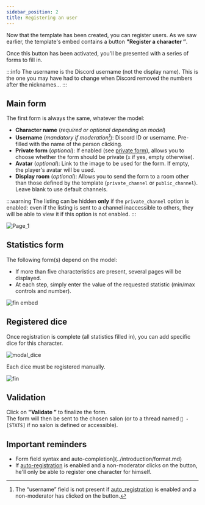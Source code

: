 ```yaml
---
sidebar_position: 2
title: Registering an user
---
```


Now that the template has been created, you can register users. As we saw earlier, the template's embed contains a button **"Register a character ”**.

Once this button has been activated, you'll be presented with a series of forms to fill in.

:::info
The username is the Discord username (not the display name). This is the one you may have had to change when Discord removed the numbers after the nicknames...
:::


## Main form

The first form is always the same, whatever the model:

- **Character name** (*required or optional depending on model*)  
- **Username** (*mandatory if moderation[^2]*): Discord ID or username. Pre-filled with the name of the person clicking.  
- **Private form** (*optional*): If enabled (see [private form](./model/index.md#next-steps)), allows you to choose whether the form should be private (`x` if yes, empty otherwise).  
- **Avatar** (*optional*): Link to the image to be used for the form. If empty, the player's avatar will be used.
- **Display room** (*optional*): Allows you to send the form to a room other than those defined by the template (`private_channel` or `public_channel`). Leave blank to use default channels.

:::warning
The listing can be hidden **only** if the `private_channel` option is enabled: even if the listing is sent to a channel inaccessible to others, they will be able to view it if this option is not enabled.
:::

![Page_1](/assets/register/register_user_P1.png)

## Statistics form

The following form(s) depend on the model:  
- If more than five characteristics are present, several pages will be displayed.
- At each step, simply enter the value of the requested statistic (min/max controls and number).

![fin embed](/assets/register/fin_stat.png)


## Registered dice

Once registration is complete (all statistics filled in), you can add specific dice for this character.

![modal_dice](/assets/register/add_dice.png)

Each dice must be registered manually.

![fin](/assets/register/fin_embed.png)


## Validation

Click on **"Validate ”** to finalize the form.  
The form will then be sent to the chosen salon (or to a thread named `📝 - [STATS]` if no salon is defined or accessible).

## Important reminders

- Form field syntax and auto-completion](../introduction/format.md)
- If [auto-registration](../config/self_registration.md) is enabled and a non-moderator clicks on the button, he'll only be able to register one character for himself.

[^1]: It is possible to use a forum, which will automatically create a post for the character. The player (as well as the administrators) will be mentioned in the post. 
[^2]: The “username” field is not present if [auto_registration](../config/self_registration.md) is enabled and a non-moderator has clicked on the button.